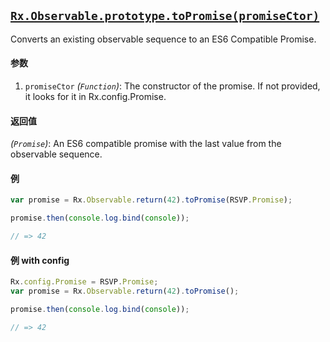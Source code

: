## [`Rx.Observable.prototype.toPromise(promiseCtor)`](https://github.com/Reactive-Extensions/RxJS/blob/master/src/core/linq/observable/topromise.js)

Converts an existing observable sequence to an ES6 Compatible Promise.

#### 参数
1. `promiseCtor` *(`Function`)*: The constructor of the promise. If not provided, it looks for it in Rx.config.Promise.

#### 返回值
*(`Promise`)*: An ES6 compatible promise with the last value from the observable sequence.

#### 例

```js
var promise = Rx.Observable.return(42).toPromise(RSVP.Promise);

promise.then(console.log.bind(console));

// => 42
```

#### 例 with config

```js
Rx.config.Promise = RSVP.Promise;
var promise = Rx.Observable.return(42).toPromise();

promise.then(console.log.bind(console));

// => 42
```